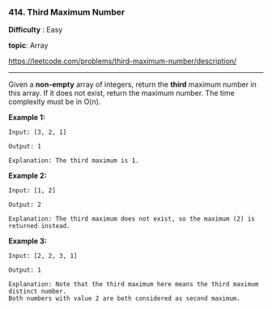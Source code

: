### 414. Third Maximum Number 

**Difficulty** : Easy

**topic**: Array

https://leetcode.com/problems/third-maximum-number/description/

***

Given a **non-empty** array of integers, return the **third** maximum number in this array. If it does not exist, return the maximum number. The time complexity must be in O(n).

**Example 1:**

```
Input: [3, 2, 1]

Output: 1

Explanation: The third maximum is 1.

```

**Example 2:**

```
Input: [1, 2]

Output: 2

Explanation: The third maximum does not exist, so the maximum (2) is returned instead.

```

**Example 3:**

```
Input: [2, 2, 3, 1]

Output: 1

Explanation: Note that the third maximum here means the third maximum distinct number.
Both numbers with value 2 are both considered as second maximum.
```